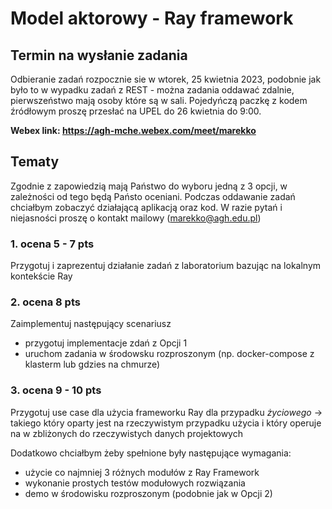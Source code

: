 # Model aktorowy - Ray framework

## Termin na wysłanie zadania

Odbieranie zadań rozpocznie sie w wtorek, 25 kwietnia 2023, podobnie jak było to w wypadku zadań z REST - można zadania oddawać zdalnie, pierwszeństwo mają osoby które są w sali. Pojedyńczą paczkę z kodem źródłowym proszę przesłać na UPEL do 26 kwietnia do 9:00.

**Webex link: https://agh-mche.webex.com/meet/marekko**

## Tematy

Zgodnie z zapowiedzią mają Państwo do wyboru jedną z 3 opcji, w zależności od tego będą Państo oceniani. Podczas oddawanie zadań chciałbym zobaczyć działającą aplikacją oraz kod. W razie pytań i niejasności proszę o kontakt mailowy (marekko@agh.edu.pl)

### 1. ocena 5 - 7 pts

Przygotuj i zaprezentuj działanie zadań z laboratorium bazując na lokalnym kontekście Ray

### 2. ocena 8 pts

Zaimplementuj następujący scenariusz

* przygotuj implementacje zdań z Opcji 1
* uruchom zadania w środowsku rozproszonym (np. docker-compose z klasterm lub gdzies na chmurze)

### 3. ocena 9 - 10 pts

Przygotuj use case dla użycia frameworku Ray dla przypadku *życiowego* -> takiego który oparty jest na rzeczywistym przypadku użycia i który operuje na w zbliżonych do rzeczywistych danych projektowych

Dodatkowo chciałbym żeby spełnione były następujące wymagania:

* użycie co najmniej 3 różnych modułów z Ray Framework
* wykonanie prostych testów modułowych rozwiązania
* demo w środowisku rozproszonym (podobnie jak w Opcji 2)
